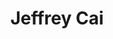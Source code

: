 ---
layout: page
title: Jeffrey Cai
description: Undergraduate Student (Computational Physics)
img: assets/img/jcai.jpg
redirect: 
importance: 1
category: Undergraduates
horizontal: true
---